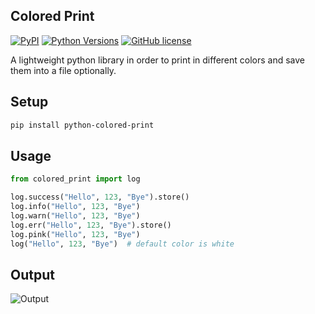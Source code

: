 Colored Print
-----------------------
[![PyPI](https://img.shields.io/pypi/v/python-colored-print)](https://pypi.org/project/python-colored-print/)
[![Python Versions](https://img.shields.io/pypi/pyversions/python-colored-print)](https://pypi.org/project/python-colored-print/)
[![GitHub license](https://img.shields.io/badge/license-MIT-blue.svg)](https://raw.githubusercontent.com/agn-7/colored-print/master/LICENSE)

A lightweight python library in order to print in different colors and save them into a file optionally.


## Setup

```bash
pip install python-colored-print
```

## Usage

```python
from colored_print import log

log.success("Hello", 123, "Bye").store()
log.info("Hello", 123, "Bye")
log.warn("Hello", 123, "Bye")
log.err("Hello", 123, "Bye").store()
log.pink("Hello", 123, "Bye")
log("Hello", 123, "Bye")  # default color is white
```

## Output

![Output](https://i.stack.imgur.com/HMVP6.png)
